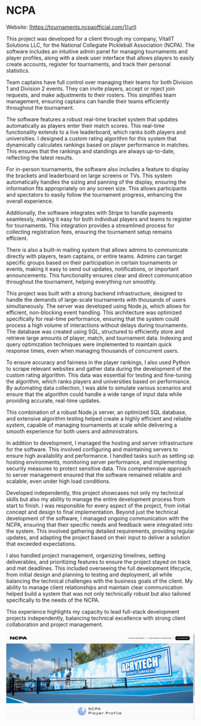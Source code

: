 # NCPA

Website: [https://tournaments.ncpaofficial.com/](url)

This project was developed for a client through my company, VitalIT Solutions LLC, for the National Collegiate Pickleball Association (NCPA). The software includes an intuitive admin panel for managing tournaments and player profiles, along with a sleek user interface that allows players to easily create accounts, register for tournaments, and track their personal statistics.

Team captains have full control over managing their teams for both Division 1 and Division 2 events. They can invite players, accept or reject join requests, and make adjustments to their rosters. This simplifies team management, ensuring captains can handle their teams efficiently throughout the tournament.

The software features a robust real-time bracket system that updates automatically as players enter their match scores. This real-time functionality extends to a live leaderboard, which ranks both players and universities. I designed a custom rating algorithm for this system that dynamically calculates rankings based on player performance in matches. This ensures that the rankings and standings are always up-to-date, reflecting the latest results.

For in-person tournaments, the software also includes a feature to display the brackets and leaderboard on large screens or TVs. This system automatically handles the sizing and panning of the display, ensuring the information fits appropriately on any screen size. This allows participants and spectators to easily follow the tournament progress, enhancing the overall experience.

Additionally, the software integrates with Stripe to handle payments seamlessly, making it easy for both individual players and teams to register for tournaments. This integration provides a streamlined process for collecting registration fees, ensuring the tournament setup remains efficient.

There is also a built-in mailing system that allows admins to communicate directly with players, team captains, or entire teams. Admins can target specific groups based on their participation in certain tournaments or events, making it easy to send out updates, notifications, or important announcements. This functionality ensures clear and direct communication throughout the tournament, helping everything run smoothly.

This project was built with a strong backend infrastructure, designed to handle the demands of large-scale tournaments with thousands of users simultaneously. The server was developed using Node.js, which allows for efficient, non-blocking event handling. This architecture was optimized specifically for real-time performance, ensuring that the system could process a high volume of interactions without delays during tournaments. The database was created using SQL, structured to efficiently store and retrieve large amounts of player, match, and tournament data. Indexing and query optimization techniques were implemented to maintain quick response times, even when managing thousands of concurrent users.

To ensure accuracy and fairness in the player rankings, I also used Python to scrape relevant websites and gather data during the development of the custom rating algorithm. This data was essential for testing and fine-tuning the algorithm, which ranks players and universities based on performance. By automating data collection, I was able to simulate various scenarios and ensure that the algorithm could handle a wide range of input data while providing accurate, real-time updates.

This combination of a robust Node.js server, an optimized SQL database, and extensive algorithm testing helped create a highly efficient and reliable system, capable of managing tournaments at scale while delivering a smooth experience for both users and administrators.

In addition to development, I managed the hosting and server infrastructure for the software. This involved configuring and maintaining servers to ensure high availability and performance. I handled tasks such as setting up hosting environments, monitoring server performance, and implementing security measures to protect sensitive data. This comprehensive approach to server management ensured that the software remained reliable and scalable, even under high load conditions.

Developed independently, this project showcases not only my technical skills but also my ability to manage the entire development process from start to finish. I was responsible for every aspect of the project, from initial concept and design to final implementation. Beyond just the technical development of the software, I managed ongoing communication with the NCPA, ensuring that their specific needs and feedback were integrated into the system. This involved gathering detailed requirements, providing regular updates, and adapting the project based on their input to deliver a solution that exceeded expectations.

I also handled project management, organizing timelines, setting deliverables, and prioritizing features to ensure the project stayed on track and met deadlines. This included overseeing the full development lifecycle, from initial design and planning to testing and deployment, all while balancing the technical challenges with the business goals of the client. My ability to manage client relationships and maintain clear communication helped build a system that was not only technically robust but also tailored specifically to the needs of the NCPA.

This experience highlights my capacity to lead full-stack development projects independently, balancing technical excellence with strong client collaboration and project management.

![image1](images/1.png)





